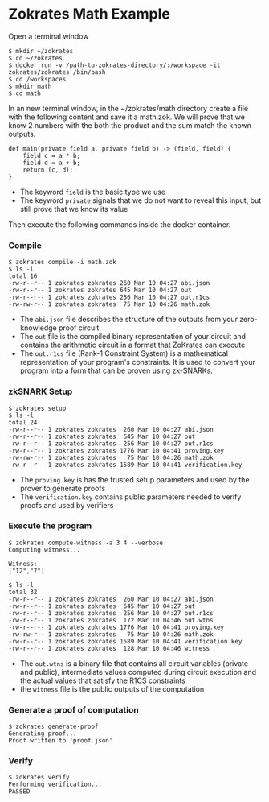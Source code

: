 # Zokrates Math Example
Open a terminal window
```
$ mkdir ~/zokrates
$ cd ~/zokrates
$ docker run -v /path-to-zokrates-directory/:/workspace -it zokrates/zokrates /bin/bash
$ cd /workspaces
$ mkdir math
$ cd math
```
In an new terminal window, in the ~/zokrates/math directory create a file with the following content and save it a math.zok. We will prove that we know 2 numbers with the both the product and the sum match the known outputs.
```
def main(private field a, private field b) -> (field, field) {
    field c = a * b;
    field d = a + b;
    return (c, d);
}
```

- The keyword ```field``` is the basic type we use
- The keyword ```private``` signals that we do not want to reveal this input, but still prove that we know its value

Then execute the following commands inside the docker container.
### Compile
```
$ zokrates compile -i math.zok
$ ls -l
total 16
-rw-r--r-- 1 zokrates zokrates 260 Mar 10 04:27 abi.json
-rw-r--r-- 1 zokrates zokrates 645 Mar 10 04:27 out
-rw-r--r-- 1 zokrates zokrates 256 Mar 10 04:27 out.r1cs
-rw-rw-r-- 1 zokrates zokrates  75 Mar 10 04:26 math.zok

```
- The ```abi.json``` file describes the structure of the outputs from your zero-knowledge proof circuit
- The ```out``` file is the compiled binary representation of your circuit and contains the arithmetic circuit in a format that ZoKrates can execute
- The ```out.r1cs``` file (Rank-1 Constraint System) is a mathematical representation of your program's constraints. It is used to convert your program into a form that can be proven using zk-SNARKs.

### zkSNARK Setup
```
$ zokrates setup
$ ls -l
total 24
-rw-r--r-- 1 zokrates zokrates  260 Mar 10 04:27 abi.json
-rw-r--r-- 1 zokrates zokrates  645 Mar 10 04:27 out
-rw-r--r-- 1 zokrates zokrates  256 Mar 10 04:27 out.r1cs
-rw-r--r-- 1 zokrates zokrates 1776 Mar 10 04:41 proving.key
-rw-rw-r-- 1 zokrates zokrates   75 Mar 10 04:26 math.zok
-rw-r--r-- 1 zokrates zokrates 1589 Mar 10 04:41 verification.key
```
- The ```proving.key``` is has the trusted setup parameters and used by the prover to generate proofs
- The ```verification.key``` contains public parameters needed to verify proofs and used by verifiers

### Execute the program
```
$ zokrates compute-witness -a 3 4 --verbose
Computing witness...

Witness: 
["12","7"]

$ ls -l
total 32
-rw-r--r-- 1 zokrates zokrates  260 Mar 10 04:27 abi.json
-rw-r--r-- 1 zokrates zokrates  645 Mar 10 04:27 out
-rw-r--r-- 1 zokrates zokrates  256 Mar 10 04:27 out.r1cs
-rw-r--r-- 1 zokrates zokrates  172 Mar 10 04:46 out.wtns
-rw-r--r-- 1 zokrates zokrates 1776 Mar 10 04:41 proving.key
-rw-rw-r-- 1 zokrates zokrates   75 Mar 10 04:26 math.zok
-rw-r--r-- 1 zokrates zokrates 1589 Mar 10 04:41 verification.key
-rw-r--r-- 1 zokrates zokrates  128 Mar 10 04:46 witness
```
- The ```out.wtns``` is a binary file that contains all circuit variables (private and public), intermediate values computed during circuit execution and the actual values that satisfy the R1CS constraints
- the ```witness``` file is the public outputs of the computation


### Generate a proof of computation
```
$ zokrates generate-proof
Generating proof...
Proof written to 'proof.json'
```


### Verify
```
$ zokrates verify
Performing verification...
PASSED
```

